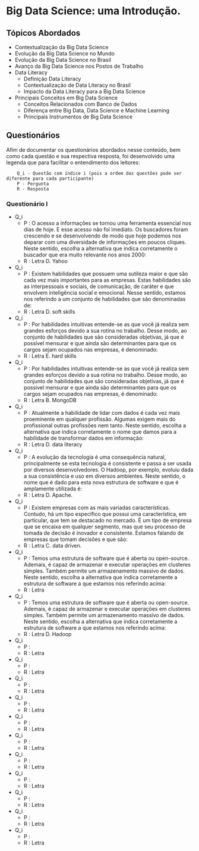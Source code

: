 # Big Data Science: uma Introdução.

## Tópicos Abordados

- Contextualização da Big Data Science
- Evolução da Big Data Science no Mundo
- Evolução da Big Data Science no Brasil
- Avanço da Big Data Science nos Postos de Trabalho
- Data Literacy
    - Definição Data Literacy
    - Contextualização de Data Literacy no Brasil
    - Impacto da Data Literacy para a Big Data Science
- Principais Conceitos em Big Data Science
    - Conceitos Relacionados com Banco de Dados
    - Diferença entre Big Data, Data Science e Machine Learning
    - Principais Instrumentos de Big Data Science

<!-- 
    Curriculum Vitae (CV)

    - Hard Skills: formação acadẽmica, experiência profissional e nível de especialização
    - Soft Skills: criatividade, pensamento crítico, comunicação, trabalho em equipe e a liderança.
 -->

## Questionários

Afim de documentar os questionários abordados nesse conteúdo, bem como cada questão e sua respectiva resposta, foi desenvolvido uma legenda que para facilitar o entendimento dos leitores:

        Q_i - Questão com índice i (pois a ordem das questões pode ser diferente para cada participante)
        P - Pergunta
        R - Resposta

### Questionário I

- Q_i
    - P : O acesso a informações se tornou uma ferramenta essencial nos dias de hoje. E esse acesso não foi imediato. Os buscadores foram crescendo e se desenvolvendo de modo que hoje podemos nos deparar com uma diversidade de informações em poucos cliques. Neste sentido, escolha a alternativa que indica corretamente o buscador que era muito relevante nos anos 2000:
    - R : Letra D. Yahoo 
- Q_i
    - P : Existem habilidades que possuem uma sutileza maior e que são cada vez mais importantes para as empresas. Estas habilidades são as interpessoais e sociais, de comunicação, de caráter e que envolvem inteligência social e emocional. Nesse sentido, estamos nos referindo a um conjunto de habilidades que são denominadas de:
    - R : Letra D. soft skills
- Q_i
    - P : Por habilidades intuitivas entende-se as que você já realiza sem grandes esforços devido a sua rotina no trabalho. Desse modo, ao conjunto de habilidades que são consideradas objetivas, já que é possível mensurar e que ainda são determinantes para que os cargos sejam ocupados nas empresas, é denominado:
    - R : Letra E. hard skills 
- Q_i
    - P : Por habilidades intuitivas entende-se as que você já realiza sem grandes esforços devido a sua rotina no trabalho. Desse modo, ao conjunto de habilidades que são consideradas objetivas, já que é possível mensurar e que ainda são determinantes para que os cargos sejam ocupados nas empresas, é denominado:
    - R : Letra B. MongoDB
- Q_i
    - P : Atualmente a habilidade de lidar com dados é cada vez mais proeminente em qualquer profissão. Algumas exigem mais do profissional outras profissões nem tanto. Neste sentido, escolha a alternativa que indica corretamente o nome que damos para a habilidade de transformar dados em informação:
    - R : Letra D. data literacy
- Q_i
    - P : A evolução da tecnologia é uma consequência natural, principalmente se esta tecnologia é consistente e passa a ser usada por diversos desenvolvedores. O Hadoop, por exemplo, evoluiu dada a sua consistência e uso em diversos ambientes. Neste sentido, o nome que é dado para esta nova estrutura de software e que é amplamente utilizada é:
    - R : Letra D. Apache. 
- Q_i
    - P : Existem empresas com as mais variadas características. Contudo, há um tipo específico que possui uma característica, em particular, que tem se destacado no mercado. É um tipo de empresa que se encaixa em qualquer segmento, mas que seu processo de tomada de decisão é inovador e consistente. Estamos falando de empresas que tomam decisões e que são:
    - R : Letra C. data driven. 
- Q_i
    - P : Temos uma estrutura de software que é aberta ou open-source. Ademais, é capaz de armazenar e executar operações em clusteres simples. Também permite um armazenamento massivo de dados. Neste sentido, escolha a alternativa que indica corretamente a estrutura de software a que estamos nos referindo acima:
    - R : Letra
- Q_i
    - P : Temos uma estrutura de software que é aberta ou open-source. Ademais, é capaz de armazenar e executar operações em clusteres simples. Também permite um armazenamento massivo de dados. Neste sentido, escolha a alternativa que indica corretamente a estrutura de software a que estamos nos referindo acima:
    - R : Letra D. Hadoop
- Q_i
    - P : 
    - R : Letra
- Q_i
    - P : 
    - R : Letra
- Q_i
    - P : 
    - R : Letra
- Q_i
    - P : 
    - R : Letra
- Q_i
    - P : 
    - R : Letra
- Q_i
    - P : 
    - R : Letra
- Q_i
    - P : 
    - R : Letra
- Q_i
    - P : 
    - R : Letra
- Q_i
    - P : 
    - R : Letra
- Q_i
    - P : 
    - R : Letra
- Q_i
    - P : 
    - R : Letra